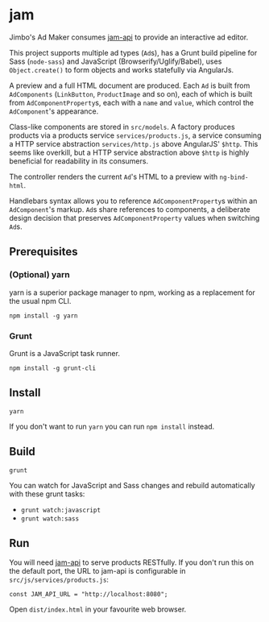 # jam

Jimbo's Ad Maker consumes [jam-api](https://github.com/jadaradix/jam-api) to provide an interactive ad editor.

This project supports multiple ad types (`Ad`s), has a Grunt build pipeline for Sass (`node-sass`) and JavaScript (Browserify/Uglify/Babel), uses `Object.create()` to form objects and works statefully via AngularJs.

A preview and a full HTML document are produced. Each `Ad` is built from `AdComponents` (`LinkButton`, `ProductImage` and so on), each of which is built from `AdComponentProperty`s, each with a `name` and `value`, which control the `AdComponent`'s appearance.

Class-like components are stored in `src/models`. A factory produces products via a products service `services/products.js`, a service consuming a HTTP service abstraction `services/http.js` above AngularJS' `$http`. This seems like overkill, but a HTTP service abstraction above `$http` is highly beneficial for readability in its consumers.

The controller renders the current `Ad`'s HTML to a preview with `ng-bind-html`.

Handlebars syntax allows you to reference `AdComponentProperty`s within an `AdComponent`'s markup. `Ad`s share references to components, a deliberate design decision that preserves `AdComponentProperty` values when switching `Ad`s.


## Prerequisites

### (Optional) yarn

yarn is a superior package manager to npm, working as a replacement for the usual npm CLI.

```
npm install -g yarn
```

### Grunt

Grunt is a JavaScript task runner.

```
npm install -g grunt-cli
```

## Install

```
yarn
```

If you don't want to run `yarn` you can run `npm install` instead.


## Build

```
grunt
```

You can watch for JavaScript and Sass changes and rebuild automatically with these grunt tasks:

 * `grunt watch:javascript`
 * `grunt watch:sass`

## Run

You will need [jam-api](https://github.com/jadaradix/jam-api) to serve products RESTfully. If you don't run this on the default port, the URL to jam-api is configurable in `src/js/services/products.js`:

```
const JAM_API_URL = "http://localhost:8080";
```

Open `dist/index.html` in your favourite web browser.
